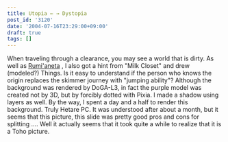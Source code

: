```yaml
---
title: Utopia ← → Dystopia
post_id: '3120'
date: '2004-07-16T23:29:00+09:00'
draft: true
tags: []
---
```


When traveling through a clearance, you may see a world that is dirty. As well as [Rumi'aneta](/3119) , I also got a hint from "Milk Closet" and drew (modeled?) Things. Is it easy to understand if the person who knows the origin replaces the skimmer journey with "jumping ability"? Although the background was rendered by DoGA-L3, in fact the purple model was created not by 3D, but by forcibly dotted with Pixia. I made a shadow using layers as well. By the way, I spent a day and a half to render this background. Truly Hetare PC. It was understood after about a month, but it seems that this picture, this slide was pretty good pros and cons for splitting .... Well it actually seems that it took quite a while to realize that it is a Toho picture.

